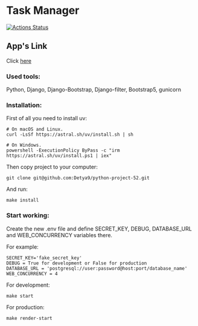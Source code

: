# Task Manager
[![Actions Status](https://github.com/Detya9/python-project-52/actions/workflows/hexlet-check.yml/badge.svg)](https://github.com/Detya9/python-project-52/actions)
## App's Link
Click [here](https://python-project-52-zwm5.onrender.com)
### Used tools:
Python, Django, Django-Bootstrap, Django-filter, Bootstrap5, gunicorn
### Installation:
First of all you need to install uv:
```
# On macOS and Linux.
curl -LsSf https://astral.sh/uv/install.sh | sh
```
```
# On Windows.
powershell -ExecutionPolicy ByPass -c "irm https://astral.sh/uv/install.ps1 | iex"
```
Then copy project to your computer:
```
git clone git@github.com:Detya9/python-project-52.git
```
And run:
```
make install
```
### Start working:
Create the new .env file and define SECRET_KEY, DEBUG, DATABASE_URL and WEB_CONCURRENCY variables there.

For example:
```
SECRET_KEY='fake_secret_key'
DEBUG = True for development or False for production
DATABASE_URL = 'postgresql://user:password@host:port/database_name'
WEB_CONCURRENCY = 4
```
For development:
```
make start
```
For production:
```
make render-start
```
